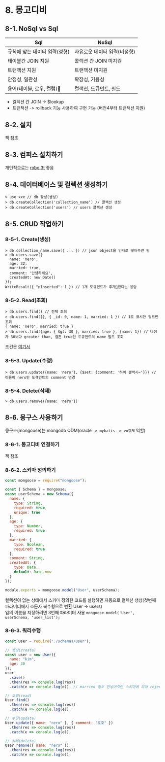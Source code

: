 # 8. 몽고디비

## 8-1. NoSql vs Sql

| Sql                           | NoSql                        |
| ----------------------------- | ---------------------------- |
| 규칙에 맞는 데이터 입력(정형) | 자유로운 데이터 입력(비정형) |
| 테이블간 JOIN 지원            | 콜렉션 간 JOIN 미지원        |
| 트랜잭션 지원                 | 트랜잭션 미지원              |
| 안정성, 일관성                | 확장성, 기용성               |
| 용어(테이블, 로우, 컬럼)      | 컬랙션, 도큐먼트, 필드       |

- 컬렉션 간 JOIN -> \$lookup
- 트랜잭션 -> rollback 기능 사용하여 구현 가능 (버전4부터 트랜잭션 지원)

## 8-2. 설치

책 참조

## 8-3. 컴퍼스 설치하기

개인적으로는 [robo 3t](https://robomongo.org/download) 좋음

## 8-4. 데이터베이스 및 컬렉션 생성하기

```
> use xxx // db 활성(생성)
> db.createCollection('collection_name') // 콜렉션 생성
> db.createCollection('users') // users 콜랙션 생성
```

## 8-5. CRUD 작업하기

### 8-5-1. Create(생성)

```
> db.collection_name.save({ ... }) // json object을 인자로 넣어주면 됨
> db.users.save({
  name: 'nero',
  age: 32,
  married: true,
  comment: '안녕하세요',
  createdAt: new Date()
});
WriteResult({ "nInserted": 1 }) // 1개 도큐먼트가 추가됐다는 응답
```

### 8-5-2. Read(조회)

```
> db.users.find() // 전체 조회
> db.users.find({}, { _id: 0, name: 1, married: 1 }) // 1로 표시한 필드만 조회
{ name: 'nero', married: true }
> db.users.find({age: { $gt: 30 }, married: true }, {name: 1}) // 나이가 30보다 greater than, 결혼 true인 도큐먼트의 name 필드 조회
```

조건은 [여기서](https://docs.mongodb.com/manual/crud/)

### 8-5-3. Update(수정)

```
> db.users.update({name: 'nero'}, {$set: {comment: '하이 겔럭시~'}}) // 이름이 nero인 도큐먼트의 comment 변경
```

### 8-5-4. Delete(삭제)

```
> db.users.remove({name: 'nero'})
```

## 8-6. 몽구스 사용하기

몽구스(mongoose)는 mongodb ODM(oracle `-> mybatis -> vo객체` 역할)

### 8-6-1. 몽고디비 연결하기

책 참조

### 8-6-2. 스키마 정의하기

```javascript
const mongoose = require("mongoose");

const { Schema } = mongoose;
const userSchema = new Schema({
  name: {
    type: String,
    required: true,
    unique: true
  },
  age: {
    type: Number,
    required: true
  },
  married: {
    type: Boolean,
    required: true
  },
  comment: String,
  createdAt: {
    type: Date,
    default: Date.now
  }
});

module.exports = mongoose.model("User", userSchema);
```

컬렉션이 없는 상태에서 스키마 정의한 코드를 실행하면 자동으로 컬렉션 생성(첫번째 파라미터에서 소문자 복수형으로 변환 User -> users)<br>
임의 이름을 지정하려면 3번째 파라미터 사용 `mongoose.model('User', userSchema, 'user_list');`

### 8-6-3. 쿼리수행

```javascript
const User = require("./schemas/user");

// 생성(create)
const user = new User({
  name: "kim",
  age: 30
});
user
  .save()
  .then(res => console.log(res))
  .catch(e => console.log(e)); // married 정보 안넣어주면 스키마에 의해 reject

// 조회(read)
User.find()
  .then(res => console.log(res))
  .catch(e => console.log(e));

// 수정(update)
User.update({ name: "nero" }, { comment: "호호" })
  .then(res => console.log(res))
  .catch(e => console.log(e));

// 삭제(delete)
User.remove({ name: "nero" })
  .then(res => console.log(res))
  .catch(e => console.log(e));
```
